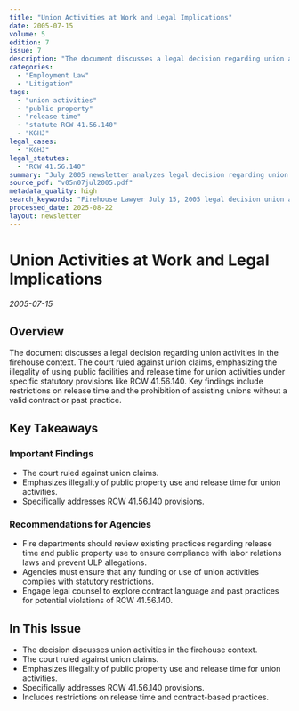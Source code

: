 ```yaml
---
title: "Union Activities at Work and Legal Implications"
date: 2005-07-15
volume: 5
edition: 7
issue: 7
description: "The document discusses a legal decision regarding union activities in the firehouse context. The court ruled against union claims, emphasizing the illegality of using public facilities and release time for union activities under specific statutory provisions like RCW 41.56.140. Key findings include restrictions on release time and the prohibition of assisting unions without a valid contract or past practice."
categories:
  - "Employment Law"
  - "Litigation"
tags:
  - "union activities"
  - "public property"
  - "release time"
  - "statute RCW 41.56.140"
  - "KGHJ"
legal_cases:
  - "KGHJ"
legal_statutes:
  - "RCW 41.56.140"
summary: "July 2005 newsletter analyzes legal decision regarding union activities in firehouse context, examines court ruling against union claims emphasizing illegality of using public facilities and release time for union activities under RCW 41.56.140, discusses restrictions on release time and prohibition of assisting unions without valid contract or past practice, and provides guidance for fire departments on compliance with labor relations laws to prevent unfair labor practice allegations."
source_pdf: "v05n07jul2005.pdf"
metadata_quality: high
search_keywords: "Firehouse Lawyer July 15, 2005 legal decision union activities public property release time statute KGHJ..."
processed_date: 2025-08-22
layout: newsletter
---
```


# Union Activities at Work and Legal Implications

*2005-07-15*

## Overview

The document discusses a legal decision regarding union activities in the firehouse context. The court ruled against union claims, emphasizing the illegality of using public facilities and release time for union activities under specific statutory provisions like RCW 41.56.140. Key findings include restrictions on release time and the prohibition of assisting unions without a valid contract or past practice.

## Key Takeaways

### Important Findings

- The court ruled against union claims.
- Emphasizes illegality of public property use and release time for union activities.
- Specifically addresses RCW 41.56.140 provisions.

### Recommendations for Agencies

- Fire departments should review existing practices regarding release time and public property use to ensure compliance with labor relations laws and prevent ULP allegations.
- Agencies must ensure that any funding or use of union activities complies with statutory restrictions.
- Engage legal counsel to explore contract language and past practices for potential violations of RCW 41.56.140.

## In This Issue

- The decision discusses union activities in the firehouse context.
- The court ruled against union claims.
- Emphasizes illegality of public property use and release time for union activities.
- Specifically addresses RCW 41.56.140 provisions.
- Includes restrictions on release time and contract-based practices.

